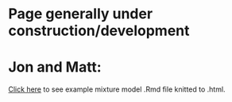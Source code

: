 # Page generally under construction/development

# Jon and Matt:

[Click here](https://eastandrew.github.io/test/rmdtest.html) to see example mixture model .Rmd file knitted to .html. 



